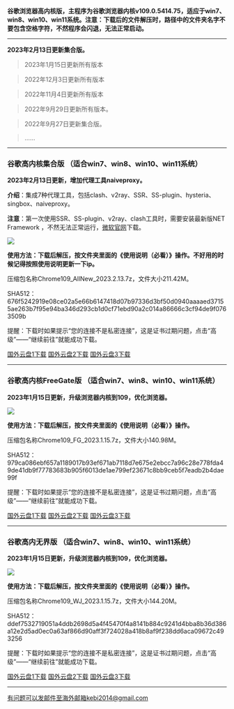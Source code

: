**谷歌浏览器高内核版，主程序为谷歌浏览器内核v109.0.5414.75，适应于win7、win8、win10、win11系统。注意：下载后的文件解压时，路径中的文件夹名字不要包含空格字符，不然程序会闪退，无法正常启动。**

***

**2023年2月13日更新集合版。**

> 2023年1月15日更新所有版本

> 2022年12月3日更新所有版本

> 2022年11月4日更新所有版本

> 2022年9月29日更新所有版本。

> 2022年9月27日更新集合版。

> ......

***

### 谷歌高内核集合版  （适合win7、win8、win10、win11系统）

**2023年2月13日更新，增加代理工具naiveproxy。**

**介绍**：集成7种代理工具，包括clash、v2ray、SSR、SS-plugin、hysteria、singbox、naiveproxy。

**注意**：第一次使用SSR、SS-plugin、v2ray、clash工具时，需要安装最新版NET Framework ，不然无法正常运行，[微软官网](https://dotnet.microsoft.com/zh-cn/download/dotnet-framework/net48)下载。

![](https://fastly.jsdelivr.net/gh/Alvin9999/pac2/softimag/chrome109.png)

**使用方法：下载后解压，按文件夹里面的《使用说明（必看）》操作。不好用的时候记得按照使用说明更新一下ip。**

压缩包名称Chrome109_AllNew_2023.2.13.7z，文件大小211.42M。

SHA512：676f5242919e08ce02a5e66b6147418d07b97336d3bf50d0940aaaaed37155ae263b7f95e94ba346d293cb1d0cf71ebd90a2c014a86666c3cf94de9f0763509b

提醒：下载时如果提示“您的连接不是私密连接”，这是证书过期问题，点击“高级”——“继续前往”就能成功下载。

[国外云盘1下载](https://d2.freessr2.xyz/Chrome109_AllNew_2023.2.13.7z) 
[国外云盘2下载](https://d1.freessr1.xyz/Chrome109_AllNew_2023.2.13.7z) 
[国外云盘3下载](https://free.zhujicn2.net/Chrome109_AllNew_2023.2.13.7z) 

***

### 谷歌高内核FreeGate版  （适合win7、win8、win10、win11系统）

**2023年1月15日更新，升级浏览器内核到109，优化浏览器。**

![](https://fastly.jsdelivr.net/gh/Alvin9999/pac2/softimag/chrome9611282.PNG)

**使用方法：下载后解压，按文件夹里面的《使用说明（必看）》操作。**

压缩包名称Chrome109_FG_2023.1.15.7z，文件大小140.98M。

SHA512：979ca086ebf657a1189017b93ef671ab7118d7e675e2ebcc7a96c28e778fda49de41db9f77783683b905f6013de1ae799ef23671c8bb9ceb5f7eadb2b4dae99f

提醒：下载时如果提示“您的连接不是私密连接”，这是证书过期问题，点击“高级”——“继续前往”就能成功下载。

[国外云盘1下载](https://d2.freessr2.xyz/Chrome109_FG_2023.1.15.7z) 
[国外云盘2下载](https://d1.freessr1.xyz/Chrome109_FG_2023.1.15.7z) 
[国外云盘3下载](https://free.zhujicn2.net/Chrome109_FG_2023.1.15.7z) 

***

### 谷歌高内无界版  （适合win7、win8、win10、win11系统）

**2023年1月15日更新，升级浏览器内核到109，优化浏览器。**

![](https://fastly.jsdelivr.net/gh/Alvin9999/pac2/softimag/chrome9611283.PNG)

**使用方法：下载后解压，按文件夹里面的《使用说明（必看）》操作。**

压缩包名称Chrome109_WJ_2023.1.15.7z，文件大小144.20M。

SHA512：ddef7532719051a4ddb2698d5a4f45470f4a8141b884c9241d4bba8b36d386a12e2d5ad0ec0a63af866d90aff3f724028a418b8af9f238dd6aca09672c493256

提醒：下载时如果提示“您的连接不是私密连接”，这是证书过期问题，点击“高级”——“继续前往”就能成功下载。

[国外云盘1下载](https://d2.freessr2.xyz/Chrome109_WJ_2023.1.15.7z) 
[国外云盘2下载](https://d1.freessr1.xyz/Chrome109_WJ_2023.1.15.7z) 
[国外云盘3下载](https://free.zhujicn2.net/Chrome109_WJ_2023.1.15.7z) 


***

有问题可以发邮件至海外邮箱kebi2014@gmail.com